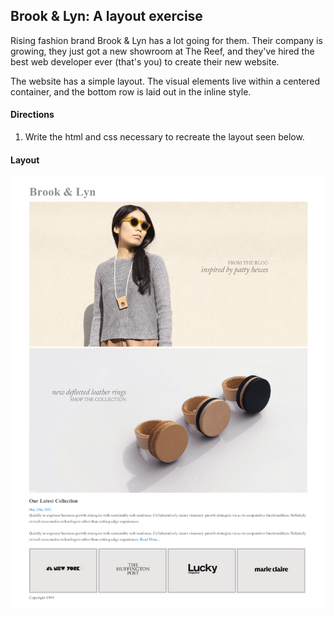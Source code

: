 ## Brook & Lyn: A layout exercise

Rising fashion brand Brook & Lyn has a lot going for them. Their company is growing, they just got a new showroom at The Reef, and they've hired the best web developer ever (that's you) to create their new website.

The website has a simple layout. The visual elements live within a centered container, and the bottom row is laid out in the inline style.

#### Directions

1. Write the html and css necessary to recreate the layout seen below.

#### Layout

![image](mockup.png)
